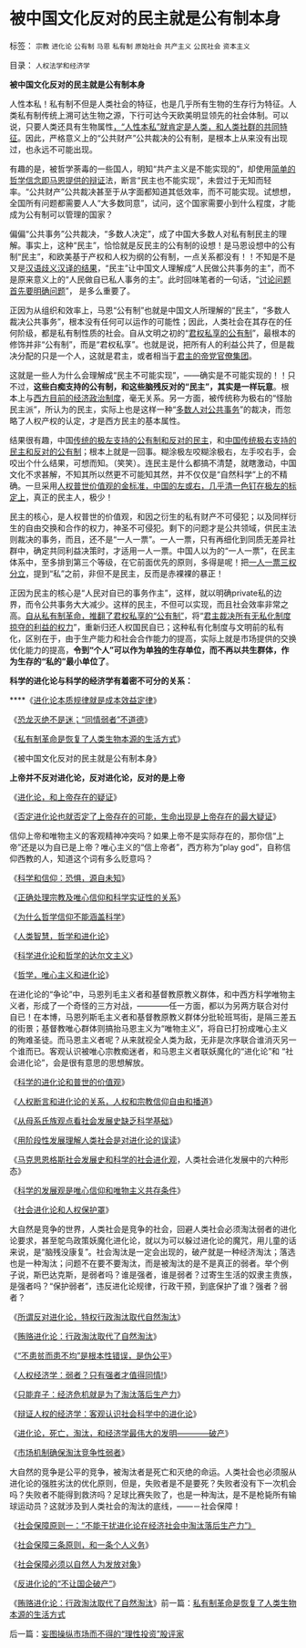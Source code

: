 # 被中国文化反对的民主就是公有制本身

标签： `宗教` `进化论` `公有制` `马恩` `私有制` `原始社会` `共产主义` `公民社会` `资本主义` 

目录： `人权法学和经济学`

**被中国文化反对的民主就是公有制本身**

人性本私！私有制不但是人类社会的特征，也是几乎所有生物的生存行为特征。人类私有制传统上溯可达生物之源，下行可达今天欧美明显领先的社会体制。可以说，只要人类还具有生物属性[，“人性本私”就肯定是人类，和人类社群的共同特征](../../../2009/11/5/没有天生的原罪，没有天生的原债.md)。因此，严格意义上的“公共财产”公共裁决的公有制，是根本上从来没有出现过，也永远不可能出现。

有趣的是，被哲学荼毒的一些国人，明知“共产主义是不能实现的”，却使用[简单的哲学信念即马恩提供的辩证](../../../2010/1/4/辩证法只是哲学意义上的个人信念.md)法，断言“民主也不能实现”，未尝过于无知而轻率。“公共财产”公共裁决甚至于从字面都知道其低效率，而不可能实现。试想想，全国所有问题都需要人人“大多数同意”，试问，这个国家需要小到什么程度，才能成为公有制可以管理的国家？

偏偏“公共事务”公共裁决，“多数人决定”，成了中国大多数人对私有制民主的理解。事实上，这种“民主”，恰恰就是反民主的公有制的设想！是马恩设想中的公有制“民主”，和欧美基于产权和人权为纲的公有制，一点关系都没有！！不知是不是又是[汉语歧义汉译的结果](../../../2009/5/12/汉语缺乏简明精确定义能力易被恶意曲解.md)，“民主”让中国文人理解成“人民做公共事务的主”，而不是原来意义上的“人民做自已私人事务的主”。此时回味笔者的一句话，“[讨论问题首先要明确问题](../../../2009/5/22/“实”未必为实证，认识对象角色的主谓宾.md)”，
是多么重要了。

正因为从组织和效率上，马恩“公有制”也就是中国文人所理解的“民主”，“多数人裁决公共事务”，根本没有任何可以运作的可能性；因此，人类社会在其存在的任何阶级，都是私有制性质的社会。自从文明之初的“[君权私享的公有制](../../../2009/9/14/历史蒙太奇的反垄断和社会主义公有制.md)”，最根本的修饰并非“公有制”，而是“君权私享”。也就是说，把所有人的利益公共了，但是裁决分配的只是一个人，这就是君主，或者相当于[君主的帝党官僚集团](../../../2009/9/14/私有制和公有制之争.md)。

这就是一些人为什么会理解成“民主不可能实现”，——确实是不可能实现的！！只不过，**这些白痴支持的公有制，和这些脑残反对的“民主”，其实是一样玩意**。根本上与[西方目前的经济政治制度](../../../2007/9/13/孙武：藏富于民者富国强兵.md)，毫无关系。另一方面，被传统称为极右的“怪胎民主派”，所认为的民主，实际上也是这样一种“[多数人对公共事务](../../../2008/10/6/俄国多数人对少数人暴政不是民主.md)”的裁决，而忽略了人权产权的认定，才是西方民主的基本属性。

结果很有趣，中国[传统的极左支持的公有制和反对的民主](../../../2009/9/24/为什么说民粹就是极左.md)，和[中国传统极右支持的民主和反对的公有制](http://blog.sina.com.cn/s/blog_5563a64d0100ey83.html)；根本上就是一回事。糊涂极左咬糊涂极右，左手咬右手，会咬出个什么结果，可想而知。（笑笑）。连民主是什么都搞不清楚，就瞎激动，中国文化不求甚解，不知其所以然更不可能知其然，并不仅仅是“自然科学”上的不精确。一旦采用[人权普世价值观的金标准，中国的左或右，几乎清一色钉在极左的标定上](../../../2009/9/22/左右派的极之前卫与保守.md)，真正的民主人，极少！

民主的核心，是人权普世的价值观，和因之衍生的私有财产不可侵犯；以及同样衍生的自由交换和合作的权力，神圣不可侵犯。剩下的问题才是公共领域，供民主法则裁决的事务，而且，还不是“一人一票”。一人一票，只有再细化到同质无差异社群中，确定共同利益决策时，才适用一人一票。中国人以为的“一人一票”，在民主体系中，至多排到第三个等级，在它前面优先的原则，多得是呢！把[一人一票三权分立](../../../2009/6/21/为什么一人一票三权分立不是民主.md)，提到“私”之前，非但不是民主，反而是赤裸裸的暴正！

正因为民主的核心是“人民对自已的事务作主”，这样，就以明确private私的边界，而令公共事务大大减少。这样的民主，不但可以实现，而且社会效率非常之高。[自从私有制革命，推翻了君权私享的“公有制”](../../../2009/9/5/私有制是全人类老百姓奋斗五千年的革命成果.md)，将“[君主裁决所有无私化制度掠夺的利益的权力](../../../2009/9/14/历史蒙太奇的反垄断和社会主义公有制.md)”，重新归还人权国民自已；这种私有化制度与文明前的私有化，区别在于，由于生产能力和社会合作能力的提高，实际上就是市场提供的交换优化能力的提高，**令到“个人”可以作为单独的生存单位，而不再以共生群体，作为生存的“私的”最小单位了**。

**科学的进化论与科学的经济学有着密不可分的关系：**

****《[进化论本质规律就是成本效益定律](../../../2010/1/15/进化论本质规律就是成本效益定律.md)》

《[恐龙灭绝不是迷；“同情弱者”不道德](../../../2010/1/18/恐龙灭绝不是迷；“同情弱者”不道德.md)》

《[私有制革命是恢复了人类生物本源的生活方式](../../../2010/1/18/私有制革命是恢复了人类生物本源的生活方式.md)》

《被中国文化反对的民主就是公有制本身》



**上帝并不反对进化论，反对进化论，反对的是上帝**

《[进化论，和上帝存在的疑证](../../../2009/11/17/上帝存在的科学疑证和政府的价值.md)》

《[否定进化论也就否定了上帝存在的可能，生命出现是上帝存在的最大疑证](../../../2009/11/18/谁“创造”了甲流？为什么说生命出现是上帝创造的疑证.md)》

信仰上帝和唯物主义的客观精神冲突吗？如果上帝不是实际存在的，那你信“上帝”还是以为自已是上帝？唯心主义的“信上帝者”，西方称为“play
god”，自称信仰西教的人，知道这个词有多么贬意吗？

《[科学和信仰：恐惧，源自未知](../../../2008/12/29/恐惧，源自未知.md)》

《[正确处理宗教及唯心信仰和科学实证性的关系](../../../2009/6/9/正确处理宗教及唯心信仰和科学实证性的关系.md)》

《[为什么哲学信仰不能涵盖科学](../../../2009/6/1/为什么哲学信仰不能涵盖科学.md)》

《[人类智慧，哲学和进化论](../../../2009/4/23/哲学，唯心主义和进化论.md)》

《[科学进化论和哲学的达尔文主义](../../../2009/4/24/科学进化论和达尔文主义.md)》

《[哲学，唯心主义和进化论](../../../2009/4/23/哲学，唯心主义和进化论.md)》

在进化论的“争论”中，马恩列毛主义者和基督教原教义群体，和中西方科学唯物主义者，形成了一个奇怪的三方对战，————任一方面，都以为另两方联合对付
自已！在本博，马恩列斯毛主义者和基督教原教义群体分批轮班骂街，是隔三差五的街景；基督教唯心群体则搞抬马恩主义为“唯物主义”，将自已打扮成唯心主义
的殉难圣徒。而马恩主义者呢？从来就视全人类为敌，无非是次序联合谁消灭另一个谁而已。客观认识被唯心宗教痴迷者，和马恩主义者联妖魔化的“进化论”和
“社会进化论”，会是很有意思的思想解放。

《[科学的进化论和普世的价值观](../../../2009/11/16/科学，进化论和普世价值观.md)》

《[人权断言和进化论的关系，人权和宗教信仰自由和播道](../../../2009/10/28/人权和宗教信仰自由和播道和启蒙.md)》

《[从母系氏族观点看社会发展史缺乏科学基础](../../../2009/4/27/从母系氏族观点看社会发展史缺乏科学根据.md)》

《[用阶段性发展理解人类社会是对进化论的误读](../../../2009/4/28/用阶段性社会发展史理解人类社会是误读社会进化.md)》

《[马克思恩格斯社会发展史和科学的社会进化观](../../../2009/4/29/社会发展史观和科学的社会进化论.md)，人类社会进化发展中的六种形态》

《[科学的发展观是唯心信仰和唯物主义共存条件](../../../2009/6/19/科学认知是唯心信仰和唯物主义共存条件.md)》

《[社会进化论和人权保护罩](http://blog.sina.com.cn/s/blog_5563a64d0100ey04.html)》

大自然是竞争的世界，人类社会是竞争的社会，回避人类社会必须淘汰弱者的进化论要求，甚至鸵鸟政策妖魔化进化论，就以为可以躲过进化论的魔咒，用儿童的话
来说，是“脑残没康复”。社会淘汰是一定会出现的，破产就是一种经济淘汰；落选也是一种淘汰；问题不在要不要淘汰，而是被淘汰的是不是真正的弱者。举个例
子说，斯巴达克斯，是弱者吗？谁是强者，谁是弱者？过寄生生活的奴隶主贵族，是强者吗？“保护弱者”，违反进化论规律，行政干预，到底保护了谁？强者？弱
者？

《[所谓反对进化论，特权行政淘汰取代自然淘汰](http://darthvad.blog.sohu.com/132380995.html)》

《[贿赂进化论：行政淘汰取代了自然淘汰](../../../2009/4/23/哲学，唯心主义和进化论.md)》

《[“不患贫而患不均”是根本性错误，是伪公平](../../../2009/2/7/“不患贫而患不均”是伪公平，是特权化，社会等级化.md)》

《[人权经济学：弱者？只有强者才值得同情!](../../../2009/2/7/人权经济学：弱者？只有强者才值得同情!.md)》

《[只能弃子：经济危机就是为了淘汰落后生产力](../../../2009/2/13/财政和金融双料危机共振.md)》

《[辩证人权的经济学：客观认识社会科学中的进化论](../../../2009/2/10/理直气壮做好人，快快乐乐赚大钱.md)》

《[进化论，死亡，淘汰，和经济学最伟大的发明————破产](../../../2009/2/21/进化论：死亡是为了生存，经济中的淘汰和破产.md)》

《[市场机制确保淘汰竞争性弱者](../../../2009/2/7/进化论：市场机制确保淘汰竞争性弱者.md)》

大自然的竞争是公平的竞争，被淘汰者是死亡和灭绝的命运。人类社会也必须服从进化论的强胜劣汰的优化原则，但是，失败者是不是要死？失败者没有下一次机会
吗？失败者不能得到救济吗？足球比赛失败了，也是一种淘汰，是不是枪毙所有输球运动员？这就涉及到人类社会的淘汰的底线，——－社会保障！

《[社会保障原则一：“不能干扰进化论在经济社会中淘汰落后生产力”》](../../../2009/2/21/社会保障原则之“不能干扰进化论”.md)

《[社会保障三条原则，和一条个人义务](../../../2009/2/26/社会保障有三个原则一种义务.md)》

《[社会保障必须以自然人为发放对象](../../../2009/2/22/社会保障必须以自然人为基础对象发放.md)》

《[反进化论的“不让国企破产”](../../../2009/2/25/企业破产之&quot;人道主义，国道主义，老板道主义关系&quot;.md)》

《[贿赂进化论：行政淘汰取代了自然淘汰](../../../2009/4/23/哲学，唯心主义和进化论.md)》前一篇：[私有制革命是恢复了人类生物本源的生活方式](../../../2010/1/18/私有制革命是恢复了人类生物本源的生活方式.md)

后一篇：[妄图操纵市场而不得的“理性投资”股评家](../../../2010/1/19/妄图操纵市场而不得的“理性投资”股评家.md)